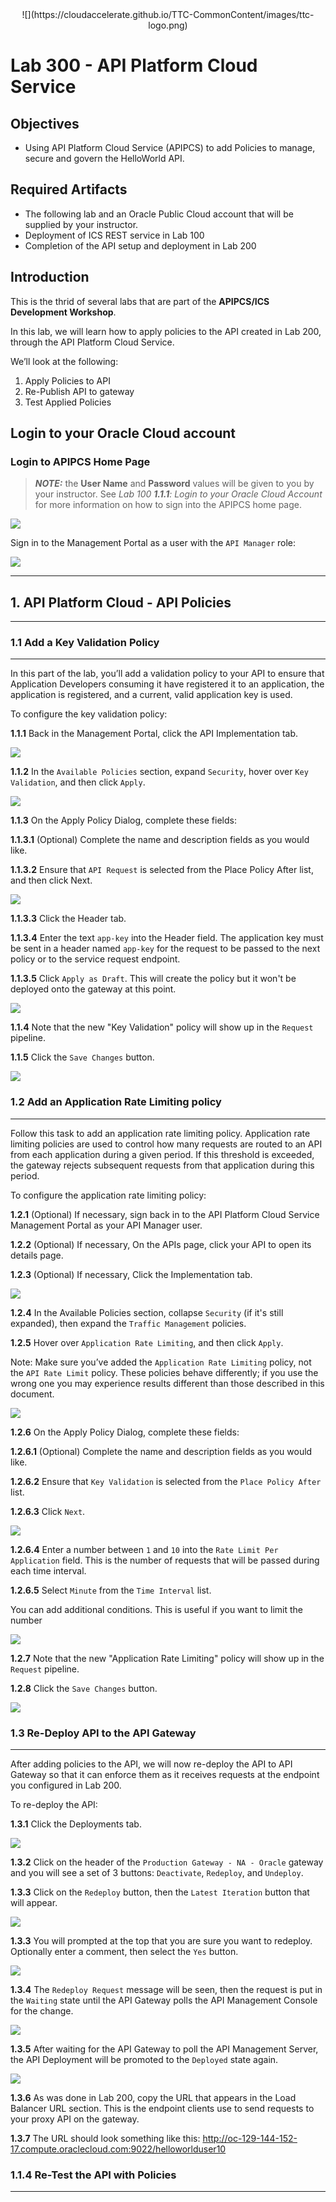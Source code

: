 <center>![](https://cloudaccelerate.github.io/TTC-CommonContent/images/ttc-logo.png)</center>

# Lab 300 - API Platform Cloud Service

## Objectives

- Using API Platform Cloud Service (APIPCS) to add Policies to manage, secure and govern the HelloWorld API.

## Required Artifacts

- The following lab and an Oracle Public Cloud account that will be supplied by your instructor.
- Deployment of ICS REST service in Lab 100
- Completion of the API setup and deployment in Lab 200

## Introduction

This is the thrid of several labs that are part of the **APIPCS/ICS Development Workshop**. 

In this lab, we will learn how to apply policies to the API created in Lab 200, through the API Platform Cloud Service.

We’ll look at the following:
1.  Apply Policies to API
2.  Re-Publish API to gateway
3.  Test Applied Policies

## Login to your Oracle Cloud account

### Login to APIPCS Home Page

>***NOTE:*** the **User Name** and **Password** values will be given to you by your instructor. See _Lab 100 **1.1.1**: Login to your Oracle Cloud Account_ for more information on how to sign into the APIPCS home page.


![](images/200/image001.png)  

Sign in to the Management Portal as a user with the `API Manager` role:

![](images/200/image041.png) 

---

## 1. API Platform Cloud - API Policies
---


### 1.1 Add a Key Validation Policy

------

In this part of the lab, you’ll add a validation policy to your API to ensure that Application Developers consuming it have registered it to an application, the application is registered, and a current, valid application key is used.

To configure the key validation policy:

**1.1.1**	Back in the Management Portal, click the API Implementation tab.

![](images/300/image001.png)

**1.1.2**	In the `Available Policies` section, expand `Security`, hover over `Key Validation`, and then click `Apply`.

![](images/300/image002.png)

**1.1.3**	On the Apply Policy Dialog, complete these fields:

**1.1.3.1** (Optional) Complete the name and description fields as you would like.

**1.1.3.2** Ensure that `API Request` is selected from the Place Policy After list, and then click Next.

![](images/300/image003.png)

**1.1.3.3** Click the Header tab.

**1.1.3.4** Enter the text `app-key` into the Header field. The application key must be sent in a header named `app-key` for the request to be passed to the next policy or to the service request endpoint.

**1.1.3.5** Click `Apply as Draft`.  This will create the policy but it won't be deployed onto the gateway at this point.

![](images/300/image004.png)

**1.1.4**	Note that the new "Key Validation" policy will show up in the `Request` pipeline.

**1.1.5** Click the `Save Changes` button.

![](images/300/image005.png)

### 1.2 Add an Application Rate Limiting policy

------

Follow this task to add an application rate limiting policy. Application rate limiting policies are used to control how many requests are routed to an API from each application during a given period. If this threshold is exceeded, the gateway rejects subsequent requests from that application during this period.

To configure the application rate limiting policy:

**1.2.1**	(Optional) If necessary, sign back in to the API Platform Cloud Service Management Portal as your API Manager user.

**1.2.2**	(Optional) If necessary, On the APIs page, click your API to open its details page.

**1.2.3**	(Optional) If necessary, Click the Implementation tab.

![](images/300/image006.png)

**1.2.4**	In the Available Policies section, collapse `Security` (if it's still expanded), then expand the `Traffic Management` policies.

**1.2.5** Hover over `Application Rate Limiting`, and then click `Apply`.

Note: Make sure you’ve added the `Application Rate Limiting` policy, not the `API Rate Limit` policy. These policies behave differently; if you use the wrong one you may experience results different than those described in this document.

![](images/300/image007.png)

**1.2.6** On the Apply Policy Dialog, complete these fields:

**1.2.6.1** (Optional) Complete the name and description fields as you would like.

**1.2.6.2** Ensure that `Key Validation` is selected from the `Place Policy After` list.

**1.2.6.3** Click `Next`.

![](images/300/image008.png)

**1.2.6.4** Enter a number between `1` and `10` into the `Rate Limit Per Application` field. This is the number of requests that will be passed during each time interval.

**1.2.6.5** Select `Minute` from the `Time Interval` list.

You can add additional conditions. This is useful if you want to limit the number 

![](images/300/image009.png)

**1.2.7**	Note that the new "Application Rate Limiting" policy will show up in the `Request` pipeline.

**1.2.8** Click the `Save Changes` button.

![](images/300/image010.png)

### 1.3 Re-Deploy API to the API Gateway

------

After adding policies to the API, we will now re-deploy the API to API Gateway so that it can enforce them as it receives requests at the endpoint you configured in Lab 200. 

To re-deploy the API:

**1.3.1** Click the Deployments tab.

![](images/300/image011.png)

**1.3.2** Click on the header of the `Production Gateway - NA - Oracle` gateway and you will see a set of 3 buttons: `Deactivate`, `Redeploy`, and `Undeploy`.

**1.3.3** Click on the `Redeploy` button, then the `Latest Iteration` button that will appear.

![](images/300/image012.png)

**1.3.3** You will prompted at the top that you are sure you want to redeploy.  Optionally enter a comment, then select the `Yes` button.

![](images/300/image013.png)

**1.3.4** The `Redeploy Request` message will be seen, then the request is put in the `Waiting` state until the API Gateway polls the API Management Console for the change.

![](images/300/image014.png)

**1.3.5** After waiting for the API Gateway to poll the API Management Server, the API Deployment will be promoted to the `Deployed` state again.

![](images/300/image015.png)

**1.3.6** As was done in Lab 200, copy the URL that appears in the Load Balancer URL section. This is the endpoint clients use to send requests to your proxy API on the gateway. 

**1.3.7** The URL should look something like this: http://oc-129-144-152-17.compute.oraclecloud.com:9022/helloworlduser10

### 1.1.4 Re-Test the API with Policies

------

